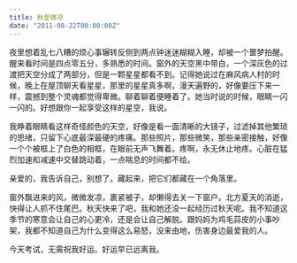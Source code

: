 ```yaml
---
title: 秋至微凉
date: "2011-08-22T00:00:00Z"
---
```


夜里想着乱七八糟的烦心事辗转反侧到两点钟迷迷糊糊入睡，却被一个噩梦拍醒。醒来看时间是四点零五分，多熟悉的时间。窗外的天空黑中带白，一个深灰色的过渡把天空分成了两部分，但是一颗星星都看不到。记得她说过在麻风病人村的时候，晚上在屋顶聊天看星星，那里的星星真多啊，漫天遍野的，好像要压下来一样，震撼到整个灵魂都觉得卑微。聊着聊着便睡着了。她当时说的时候，眼睛一闪一闪的。好想跟你一起享受这样的星空，我说。

我睁着眼睛看这样奇怪颜色的天空，好像是看一面清晰的大镜子，过滤掉其他繁琐的思绪，只留下心底最深最硬的疼痛。那些照片，那些微笑，那些亲密接触，好像一个个被框上了白色的相框，在眼前无声飞舞着。疼啊，永无休止地疼。心脏在猛烈加速和减速中交替跳动着，一点喘息的时间都不给。

亲爱的，我告诉自己，别想了。藏起来，把它们都藏在一个角落里。

窗外飘进来的风，微微发凉，裹紧被子，却懒得去关一下窗户。北方夏天的消逝，快得让人抓不住尾巴。秋天快来了吧，我和她还没一起经历过秋天呢。我不知道这季节的寒意会让自己的心更冷，还是会让自己解脱。跟妈妈为鸡毛蒜皮的小事吵架，我都不知道自己为什么变得这么易怒，没来由地，伤害身边最爱我的人。

今天考试，无需祝我好运。好运早已远离我。
